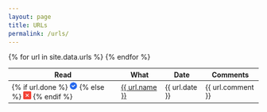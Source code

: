 ```yaml
---
layout: page
title: URLs
permalink: /urls/
---
```


<table>
<thead>
    <tr>
        <th>Read</th>
        <th>What</th>
        <th>Date</th>
        <th>Comments</th>
    </tr>
</thead>
<tbody>
    {% for url in site.data.urls %}
    <tr>
        <td>
        {% if url.done %}
            <img width="16px" src="/assets/images/checklist.png" alt="true" />
        {%  else %}
            <img width="16px" src="/assets/images/remove.png" alt="false" />
        {% endif %}
        </td>
        <td><a href="{{url.url}}">{{ url.name }}</a></td>
        <td>{{ url.date }}</td>
        <td>{{ url.comment }}</td>
    </tr>
    {% endfor %}
</tbody>

</table>
